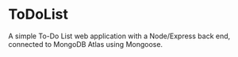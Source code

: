 # ToDoList
A simple To-Do List web application with a Node/Express back end, connected to MongoDB Atlas using Mongoose. 

